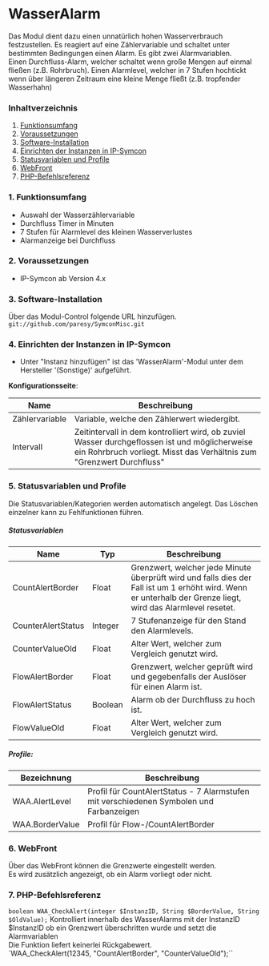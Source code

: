 # WasserAlarm
Das Modul dient dazu einen unnatürlich hohen Wasserverbrauch festzustellen. Es reagiert auf eine Zählervariable und schaltet unter bestimmten Bedingungen einen Alarm.
Es gibt zwei Alarmvariablen.  
Einen Durchfluss-Alarm, welcher schaltet wenn große Mengen auf einmal fließen (z.B. Rohrbruch).
Einen Alarmlevel, welcher in 7 Stufen hochtickt wenn über längeren Zeitraum eine kleine Menge fließt (z.B. tropfender Wasserhahn)

### Inhaltverzeichnis

1. [Funktionsumfang](#1-funktionsumfang)
2. [Voraussetzungen](#2-voraussetzungen)
3. [Software-Installation](#3-software-installation)
4. [Einrichten der Instanzen in IP-Symcon](#4-einrichten-der-instanzen-in-ip-symcon)
5. [Statusvariablen und Profile](#5-statusvariablen-und-profile)
6. [WebFront](#6-webfront)
7. [PHP-Befehlsreferenz](#7-php-befehlsreferenz)

### 1. Funktionsumfang

* Auswahl der Wasserzählervariable
* Durchfluss Timer in Minuten
* 7 Stufen für Alarmlevel des kleinen Wasserverlustes
* Alarmanzeige bei Durchfluss

### 2. Voraussetzungen

- IP-Symcon ab Version 4.x

### 3. Software-Installation

Über das Modul-Control folgende URL hinzufügen.  
`git://github.com/paresy/SymconMisc.git`  

### 4. Einrichten der Instanzen in IP-Symcon

- Unter "Instanz hinzufügen" ist das 'WasserAlarm'-Modul unter dem Hersteller '(Sonstige)' aufgeführt.  

__Konfigurationsseite__:

Name           | Beschreibung
-------------- | ---------------------------------
Zählervariable | Variable, welche den Zählerwert wiedergibt.
Intervall      | Zeitintervall in dem kontrolliert wird, ob zuviel Wasser durchgeflossen ist und möglicherweise ein Rohrbruch vorliegt. Misst das Verhältnis zum "Grenzwert Durchfluss"


### 5. Statusvariablen und Profile

Die Statusvariablen/Kategorien werden automatisch angelegt. Das Löschen einzelner kann zu Fehlfunktionen führen.

##### Statusvariablen

Name               | Typ       | Beschreibung
------------------ | --------- | ----------------
CountAlertBorder   | Float     | Grenzwert, welcher jede Minute überprüft wird und falls dies der Fall ist um 1 erhöht wird. Wenn er unterhalb der Grenze liegt, wird das Alarmlevel resetet. 
CounterAlertStatus | Integer   | 7 Stufenanzeige für den Stand den Alarmlevels.
CounterValueOld    | Float     | Alter Wert, welcher zum Vergleich genutzt wird.
FlowAlertBorder    | Float     | Grenzwert, welcher geprüft wird und gegebenfalls der Auslöser für einen Alarm ist. 
FlowAlertStatus    | Boolean   | Alarm ob der Durchfluss zu hoch ist. 
FlowValueOld       | Float     | Alter Wert, welcher zum Vergleich genutzt wird.

##### Profile:

Bezeichnung     | Beschreibung
--------------- | -----------------
WAA.AlertLevel  | Profil für CountAlertStatus - 7 Alarmstufen mit verschiedenen Symbolen und Farbanzeigen
WAA.BorderValue | Profil für Flow-/CountAlertBorder

### 6. WebFront

Über das WebFront können die Grenzwerte eingestellt werden.  
Es wird zusätzlich angezeigt, ob ein Alarm vorliegt oder nicht.

### 7. PHP-Befehlsreferenz

`boolean WAA_CheckAlert(integer $InstanzID, String $BorderValue, String $OldValue);`
Kontrolliert innerhalb des WasserAlarms mit der InstanzID $InstanzID ob ein Grenzwert überschritten wurde und setzt die Alarmvariablen  
Die Funktion liefert keinerlei Rückgabewert.  
`WAA_CheckAlert(12345, "CountAlertBorder", "CounterValueOld");``